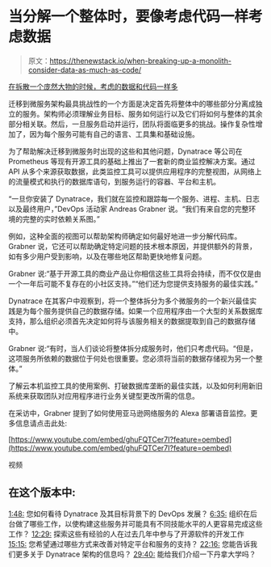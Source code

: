# 当分解一个整体时，要像考虑代码一样考虑数据

> 原文：<https://thenewstack.io/when-breaking-up-a-monolith-consider-data-as-much-as-code/>

[在拆散一个庞然大物的时候，考虑的数据和代码一样多](https://thenewstack.simplecast.com/episodes/when-breaking-up-a-monolith-consider-data-as-much-as-code)

迁移到微服务架构最具挑战性的一个方面是决定首先将整体中的哪些部分分离成独立的服务。架构师必须理解业务目标、服务如何运行以及它们将如何与整体的其余部分相关联。然后，一旦服务启动并运行，团队将面临更多的挑战。操作复杂性增加了，因为每个服务可能有自己的语言、工具集和基础设施。

为了帮助解决迁移到微服务时出现的这些和其他问题，Dynatrace 等公司在 Prometheus 等现有开源工具的基础上推出了一套新的商业监控解决方案。通过 API 从多个来源获取数据，此类监控工具可以提供应用程序的完整视图，从网络上的流量模式和执行的数据库语句，到服务运行的容器、平台和主机。

“一旦你安装了 Dynatrace，我们就在监控和跟踪每一个服务、进程、主机、日志以及最终用户，”DevOps 活动家 Andreas Grabner 说。“我们有来自您的完整环境的完整的实时依赖关系图。”

例如，这种全面的视图可以帮助架构师确定如何最好地进一步分解代码库。Grabner 说，它还可以帮助确定特定问题的技术根本原因，并提供额外的背景，如有多少用户受到影响，以及在哪些地区帮助更快地修复问题。

Grabner 说:“基于开源工具的商业产品让你相信这些工具将会持续，而不仅仅是由一个一年后可能不复存在的小社区支持。”“他们还为您提供支持服务的最佳实践。”

Dynatrace 在其客户中观察到，将一个整体拆分为多个微服务的一个新兴最佳实践是为每个服务提供自己的数据存储。如果一个应用程序由一个大型的关系数据库支持，那么组织必须首先决定如何将与该服务相关的数据提取到自己的数据存储中。

Grabner 说:“有时，当人们谈论将整体拆分成服务时，他们只考虑代码。“但是，这项服务所依赖的数据位于何处也很重要。您必须将当前的数据存储视为另一个整体。”

了解云本机监控工具的使用案例、打破数据库垄断的最佳实践，以及如何利用新旧系统来获取团队对应用程序进行业务关键型更改所需的信息。

在采访中，Grabner 提到了如何使用亚马逊网络服务的 Alexa 部署语音监控。更多信息请点击此处:

[https://www.youtube.com/embed/ghuFQTCer7I?feature=oembed](https://www.youtube.com/embed/ghuFQTCer7I?feature=oembed)

视频

## 在这个版本中:

[1:48:](https://thenewstack.simplecast.com/episodes/when-breaking-up-a-monolith-consider-data-as-much-as-code?t=1:48) 您如何看待 Dynatrace 及其目标背景下的 DevOps 发展？
[6:35:](https://thenewstack.simplecast.com/episodes/when-breaking-up-a-monolith-consider-data-as-much-as-code?t=6:35) 组织在后台做了哪些工作，以使构建这些服务并可能具有不同技能水平的人更容易完成这些工作？
[12:29:](https://thenewstack.simplecast.com/episodes/when-breaking-up-a-monolith-consider-data-as-much-as-code?t=12:29) 探索这些有经验的人在过去几年中参与了开源软件的开发工作
[15:15:](https://thenewstack.simplecast.com/episodes/when-breaking-up-a-monolith-consider-data-as-much-as-code?t=15:15) 您希望通过哪些方式来改善对特定平台和服务的支持？
[22:16:](https://thenewstack.simplecast.com/episodes/when-breaking-up-a-monolith-consider-data-as-much-as-code?t=22:16) 您能告诉我们更多关于 Dynatrace 架构的信息吗？
[29:40:](https://thenewstack.simplecast.com/episodes/when-breaking-up-a-monolith-consider-data-as-much-as-code?t=29:40) 能给我们介绍一下丹拿大学吗？

<svg xmlns:xlink="http://www.w3.org/1999/xlink" viewBox="0 0 68 31" version="1.1"><title>Group</title> <desc>Created with Sketch.</desc></svg>